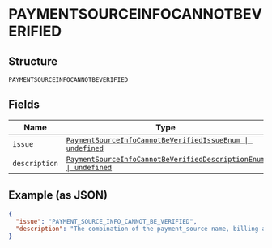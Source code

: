 
# PAYMENTSOURCEINFOCANNOTBEVERIFIED

## Structure

`PAYMENTSOURCEINFOCANNOTBEVERIFIED`

## Fields

| Name | Type | Tags | Description |
|  --- | --- | --- | --- |
| `issue` | [`PaymentSourceInfoCannotBeVerifiedIssueEnum \| undefined`](../../doc/models/payment-source-info-cannot-be-verified-issue-enum.md) | Optional | - |
| `description` | [`PaymentSourceInfoCannotBeVerifiedDescriptionEnum \| undefined`](../../doc/models/payment-source-info-cannot-be-verified-description-enum.md) | Optional | - |

## Example (as JSON)

```json
{
  "issue": "PAYMENT_SOURCE_INFO_CANNOT_BE_VERIFIED",
  "description": "The combination of the payment_source name, billing address, shipping name and shipping address could not be verified. Please correct this information and try again by creating a new order."
}
```


